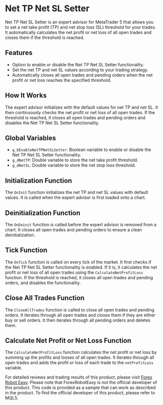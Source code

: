 # Net TP Net SL Setter

Net TP Net SL Setter is an expert advisor for MetaTrader 5 that allows you to set a net take profit (TP) and net stop loss (SL) threshold for your trades. It automatically calculates the net profit or net loss of all open trades and closes them if the threshold is reached.

## Features
- Option to enable or disable the Net TP Net SL Setter functionality.
- Set the net TP and net SL values according to your trading strategy.
- Automatically closes all open trades and pending orders when the net profit or net loss reaches the specified threshold.

## How It Works
The expert advisor initializes with the default values for net TP and net SL. It then continuously checks the net profit or net loss of all open trades. If the threshold is reached, it closes all open trades and pending orders and disables the Net TP Net SL Setter functionality.

## Global Variables
- `g_bEnableNetTPNetSLSetter`: Boolean variable to enable or disable the Net TP Net SL Setter functionality.
- `g_dNetTP`: Double variable to store the net take profit threshold.
- `g_dNetSL`: Double variable to store the net stop loss threshold.

## Initialization Function
The `OnInit` function initializes the net TP and net SL values with default values. It is called when the expert advisor is first loaded onto a chart.

## Deinitialization Function
The `OnDeinit` function is called before the expert advisor is removed from a chart. It closes all open trades and pending orders to ensure a clean deinitialization.

## Tick Function
The `OnTick` function is called on every tick of the market. It first checks if the Net TP Net SL Setter functionality is enabled. If it is, it calculates the net profit or net loss of all open trades using the `CalculateNetProfitLoss` function. If the threshold is reached, it closes all open trades and pending orders, and disables the functionality.

## Close All Trades Function
The `CloseAllTrades` function is called to close all open trades and pending orders. It iterates through all open trades and closes them if they are either buy or sell orders. It then iterates through all pending orders and deletes them.

## Calculate Net Profit or Net Loss Function
The `CalculateNetProfitLoss` function calculates the net profit or net loss by summing up the profits and losses of all open trades. It iterates through all open trades and adds the profit or loss of each trade to the `netProfitLoss` variable.

For detailed reviews and trading results of this product, please visit [Forex Robot Easy](https://forexroboteasy.com/forex-robot-review/net-tp-net-sl-setter-review-optimize-forex-trades/). Please note that ForexRobotEasy is not the official developer of this product. This code is provided as a sample that can work as described in the product. To find the official developer of this product, please refer to MQL5.
